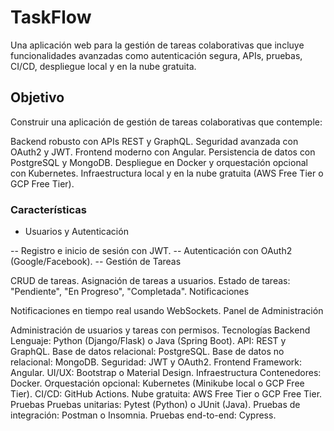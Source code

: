 # TaskFlow
Una aplicación web para la gestión de tareas colaborativas que incluye funcionalidades avanzadas como autenticación segura, APIs, pruebas, CI/CD, despliegue local y en la nube gratuita.

## Objetivo
Construir una aplicación de gestión de tareas colaborativas que contemple:

Backend robusto con APIs REST y GraphQL.
Seguridad avanzada con OAuth2 y JWT.
Frontend moderno con Angular.
Persistencia de datos con PostgreSQL y MongoDB.
Despliegue en Docker y orquestación opcional con Kubernetes.
Infraestructura local y en la nube gratuita (AWS Free Tier o GCP Free Tier).

### Características
- Usuarios y Autenticación

-- Registro e inicio de sesión con JWT.
-- Autenticación con OAuth2 (Google/Facebook).
-- Gestión de Tareas

CRUD de tareas.
Asignación de tareas a usuarios.
Estado de tareas: "Pendiente", "En Progreso", "Completada".
Notificaciones

Notificaciones en tiempo real usando WebSockets.
Panel de Administración

Administración de usuarios y tareas con permisos.
Tecnologías
Backend
Lenguaje: Python (Django/Flask) o Java (Spring Boot).
API: REST y GraphQL.
Base de datos relacional: PostgreSQL.
Base de datos no relacional: MongoDB.
Seguridad: JWT y OAuth2.
Frontend
Framework: Angular.
UI/UX: Bootstrap o Material Design.
Infraestructura
Contenedores: Docker.
Orquestación opcional: Kubernetes (Minikube local o GCP Free Tier).
CI/CD: GitHub Actions.
Nube gratuita: AWS Free Tier o GCP Free Tier.
Pruebas
Pruebas unitarias: Pytest (Python) o JUnit (Java).
Pruebas de integración: Postman o Insomnia.
Pruebas end-to-end: Cypress.
